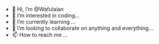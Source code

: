 - 👋 Hi, I’m @Wafulaian
- 👀 I’m interested in coding...
- 🌱 I’m currently learning ...
- 💞️ I’m looking to collaborate on anything and everything...
- 📫 How to reach me ...

<!---
Wafulaian/Wafulaian is a ✨ special ✨ repository because its `README.md` (this file) appears on your GitHub profile.
You can click the Preview link to take a look at your changes.
--->
